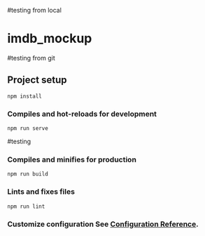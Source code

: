 #testing from local
# imdb_mockup
#testing from git
## Project setup
```
npm install
```

### Compiles and hot-reloads for development
```
npm run serve
```
#testing
### Compiles and minifies for production
```
npm run build
```

### Lints and fixes files
```
npm run lint
```

### Customize configuration See [Configuration Reference](https://cli.vuejs.org/config/).
